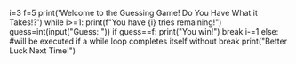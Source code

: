 i=3
f=5
print('Welcome to the Guessing Game! Do You Have What it Takes!?')
while i>=1:
    print(f"You have {i} tries remaining!")
    guess=int(input("Guess: "))
    if guess==f:
        print("You win!")
        break
    i-=1
else: #will be executed if a while loop completes itself without break
    print("Better Luck Next Time!")